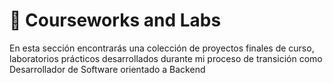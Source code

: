 # 🚀 Courseworks and Labs

En esta sección encontrarás una colección de proyectos finales de curso, laboratorios prácticos desarrollados durante mi proceso de transición como Desarrollador de Software orientado a Backend


